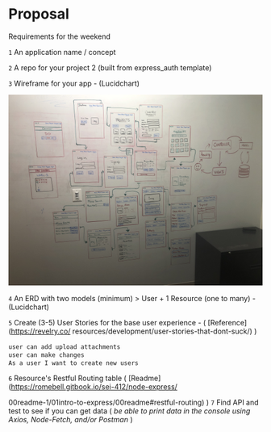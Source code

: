 # Proposal
Requirements for the weekend

`1` An application name / concept 


`2` A repo for your project 2 (built from express_auth template)


`3` Wireframe for your app - (Lucidchart)

![wireFrame](./WireFrame.JPG)


`4` An ERD with two models (minimum) > User + 1 Resource (one to many) - (Lucidchart)


`5` Create (3-5) User Stories for the base user experience - ( [Reference](https://revelry.co/
resources/development/user-stories-that-dont-suck/) )

```text
user can add upload attachments
user can make changes
As a user I want to create new users
```

`6` Resource's Restful Routing table ( [Readme](https://romebell.gitbook.io/sei-412/node-express/

00readme-1/01intro-to-express/00readme#restful-routing) )
`7` Find API and test to see if you can get data ( *be able to print data in the console using Axios, Node-Fetch, and/or Postman* )